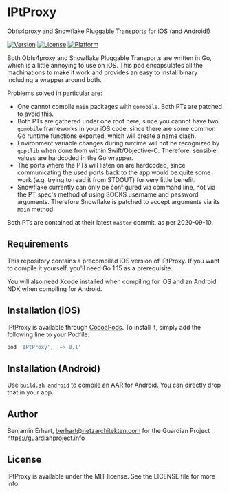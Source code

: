 # IPtProxy

Obfs4proxy and Snowflake Pluggable Transports for iOS (and Android!)

[![Version](https://img.shields.io/cocoapods/v/IPtProxy.svg?style=flat)](https://cocoapods.org/pods/IPtProxy)
[![License](https://img.shields.io/cocoapods/l/IPtProxy.svg?style=flat)](https://cocoapods.org/pods/IPtProxy)
[![Platform](https://img.shields.io/cocoapods/p/IPtProxy.svg?style=flat)](https://cocoapods.org/pods/IPtProxy)

Both Obfs4proxy and Snowflake Pluggable Transports are written in Go, which
is a little annoying to use on iOS.
This pod encapsulates all the machinations to make it work and provides an
easy to install binary including a wrapper around both.

Problems solved in particular are:

- One cannot compile `main` packages with `gomobile`. Both PTs are patched
  to avoid this.
- Both PTs are gathered under one roof here, since you cannot have two
  `gomobile` frameworks in your iOS code, since there are some common Go
  runtime functions exported, which will create a name clash.
- Environment variable changes during runtime will not be recognized by
  `goptlib` when done from within Swift/Objective-C. Therefore, sensible
  values are hardcoded in the Go wrapper.
- The ports where the PTs will listen on are hardcoded, since communicating
  the used ports back to the app would be quite some work (e.g. trying to
  read it from STDOUT) for very little benefit.
- Snowflake currently can only be configured via command line, not via the
  PT spec's method of using SOCKS username and password arguments.
  Therefore Snowflake is patched to accept arguments via its `Main` method.

Both PTs are contained at their latest `master` commit, as per 2020-09-10.


## Requirements

This repository contains a precompiled iOS version of IPtProxy.
If you want to compile it yourself, you'll need Go 1.15 as a prerequisite.

You will also need Xcode installed when compiling for iOS and an Android NDK
when compiling for Android.

## Installation (iOS)

IPtProxy is available through [CocoaPods](https://cocoapods.org). To install
it, simply add the following line to your Podfile:

```ruby
pod 'IPtProxy', '~> 0.1'
```

## Installation (Android)

Use `build.sh android` to compile an AAR for Android. You can directly drop that
in your app.

## Author

Benjamin Erhart, berhart@netzarchitekten.com
for the Guardian Project https://guardianproject.info

## License

IPtProxy is available under the MIT license. See the LICENSE file for more info.
